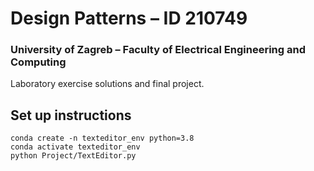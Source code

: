 # Design Patterns – ID 210749

### University of Zagreb – Faculty of Electrical Engineering and Computing

Laboratory exercise solutions and final project.

## Set up instructions 

```
conda create -n texteditor_env python=3.8
conda activate texteditor_env
python Project/TextEditor.py
```

